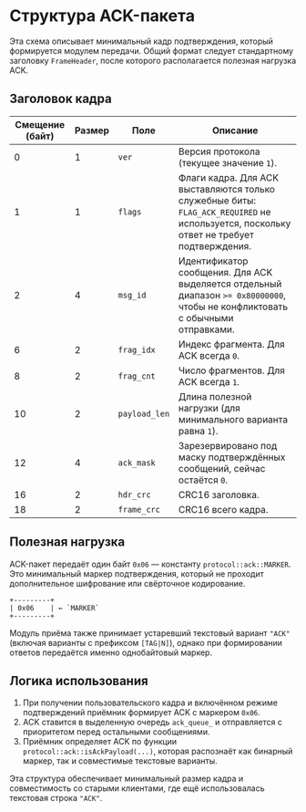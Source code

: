 # Структура ACK-пакета

Эта схема описывает минимальный кадр подтверждения, который формируется модулем передачи. Общий формат следует стандартному заголовку `FrameHeader`, после которого располагается полезная нагрузка ACK.

## Заголовок кадра

| Смещение (байт) | Размер | Поле          | Описание |
|-----------------|--------|---------------|----------|
| 0               | 1      | `ver`         | Версия протокола (текущее значение `1`). |
| 1               | 1      | `flags`       | Флаги кадра. Для ACK выставляются только служебные биты: `FLAG_ACK_REQUIRED` не используется, поскольку ответ не требует подтверждения. |
| 2               | 4      | `msg_id`      | Идентификатор сообщения. Для ACK выделяется отдельный диапазон `>= 0x80000000`, чтобы не конфликтовать с обычными отправками. |
| 6               | 2      | `frag_idx`    | Индекс фрагмента. Для ACK всегда `0`. |
| 8               | 2      | `frag_cnt`    | Число фрагментов. Для ACK всегда `1`. |
| 10              | 2      | `payload_len` | Длина полезной нагрузки (для минимального варианта равна `1`). |
| 12              | 4      | `ack_mask`    | Зарезервировано под маску подтверждённых сообщений, сейчас остаётся `0`. |
| 16              | 2      | `hdr_crc`     | CRC16 заголовка. |
| 18              | 2      | `frame_crc`   | CRC16 всего кадра. |

## Полезная нагрузка

ACK-пакет передаёт один байт `0x06` — константу `protocol::ack::MARKER`. Это минимальный маркер подтверждения, который не проходит дополнительное шифрование или свёрточное кодирование.

```
+---------+
| 0x06    | ← `MARKER`
+---------+
```

Модуль приёма также принимает устаревший текстовый вариант `"ACK"` (включая варианты с префиксом `[TAG|N]`), однако при формировании ответов передаётся именно однобайтовый маркер.

## Логика использования

1. При получении пользовательского кадра и включённом режиме подтверждений приёмник формирует ACK с маркером `0x06`.
2. ACK ставится в выделенную очередь `ack_queue_` и отправляется с приоритетом перед остальными сообщениями.
3. Приёмник определяет ACK по функции `protocol::ack::isAckPayload(...)`, которая распознаёт как бинарный маркер, так и совместимые текстовые варианты.

Эта структура обеспечивает минимальный размер кадра и совместимость со старыми клиентами, где ещё использовалась текстовая строка `"ACK"`.
